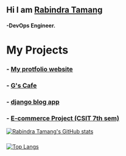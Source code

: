 ## Hi  I am [Rabindra Tamang](https://rabindratamang.com.np/)
#### -DevOps Engineer.

# My Projects 
  ### - [My protfolio website](https://rabindratamang.com.np/)
  ### - [G's Cafe](https://merocafe.ga/)
  ### - [django blog app](https://rabindra123.pythonanywhere.com/)
  ### - [E-commerce Project (CSIT 7th sem)](https://apparel.pythonanywhere.com/)

<!--
**Rabindratmg/Rabindratmg** is a ✨ _special_ ✨ repository because its `README.md` (this file) appears on your GitHub profile.

Here are some ideas to get you started:

- 🔭 I’m currently working on Kubernetes.
- 👯 I’m looking to collaborate on ...
- 🤔 I’m looking for help with ...
- 💬 Ask me about ...
- 📫 How to reach me: ...
- 😄 Pronouns: ...
- ⚡ Fun fact: ...
-->
[![Rabindra Tamang's GitHub stats](https://github-readme-stats.vercel.app/api?username=Rabindratmg)](https://github.com/anuraghazra/github-readme-stats)
###
[![Top Langs](https://github-readme-stats.vercel.app/api/top-langs/?username=Rabindratmg&layout=compact)](https://github.com/anuraghazra/github-readme-stats)


